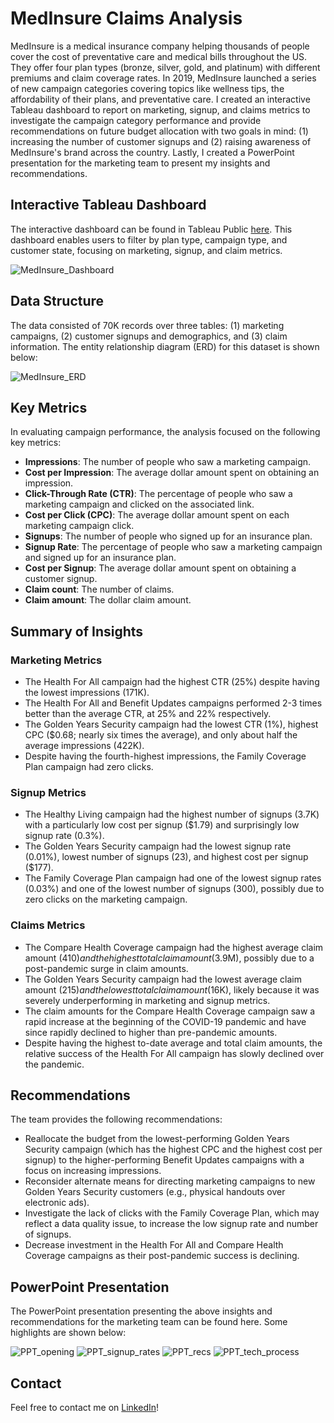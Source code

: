 # MedInsure Claims Analysis

MedInsure is a medical insurance company helping thousands of people cover the cost of preventative care and medical bills throughout the US. They offer four plan types (bronze, silver, gold, and platinum) with different premiums and claim coverage rates. In 2019, MedInsure launched a series of new campaign categories covering topics like wellness tips, the affordability of their plans, and preventative care. I created an interactive Tableau dashboard to report on marketing, signup, and claims metrics to investigate the campaign category performance and provide recommendations on future budget allocation with two goals in mind: (1) increasing the number of customer signups and (2) raising awareness of MedInsure's brand across the country. Lastly, I created a PowerPoint presentation for the marketing team to present my insights and recommendations. 

## Interactive Tableau Dashboard

The interactive dashboard can be found in Tableau Public [here](https://public.tableau.com/app/profile/astrosica/viz/MedInsureClaimsDashboard/Dashboard). This dashboard enables users to filter by plan type, campaign type, and customer state, focusing on marketing, signup, and claim metrics.

![MedInsure_Dashboard](https://github.com/jessicacampbell-astro/MedInsure_claims_analysis/assets/23153120/6c0646f2-37fc-4202-9c34-ec369e02d6ae)

## Data Structure

The data consisted of 70K records over three tables: (1) marketing campaigns, (2) customer signups and demographics, and (3) claim information. The entity relationship diagram (ERD) for this dataset is shown below:

![MedInsure_ERD](https://github.com/jessicacampbell-astro/MedInsure_claims_analysis/assets/23153120/3a9cbbe6-d83f-4d51-9807-92ebcc8524ab)

## Key Metrics

In evaluating campaign performance, the analysis focused on the following key metrics:

- **Impressions**: The number of people who saw a marketing campaign.
- **Cost per Impression**: The average dollar amount spent on obtaining an impression.
- **Click-Through Rate (CTR)**: The percentage of people who saw a marketing campaign and clicked on the associated link.
- **Cost per Click (CPC)**: The average dollar amount spent on each marketing campaign click.
- **Signups**: The number of people who signed up for an insurance plan.
- **Signup Rate**: The percentage of people who saw a marketing campaign and signed up for an insurance plan.
- **Cost per Signup**: The average dollar amount spent on obtaining a customer signup.
- **Claim count**: The number of claims.
- **Claim amount**: The dollar claim amount.

## Summary of Insights

### Marketing Metrics

- The Health For All campaign had the highest CTR (25%) despite having the lowest impressions (171K).
- The Health For All and Benefit Updates campaigns performed 2-3 times better than the average CTR, at 25% and 22% respectively.
- The Golden Years Security campaign had the lowest CTR (1%), highest CPC ($0.68; nearly six times the average), and only about half the average impressions (422K).
- Despite having the fourth-highest impressions, the Family Coverage Plan campaign had zero clicks.

### Signup Metrics

- The Healthy Living campaign had the highest number of signups (3.7K) with a particularly low cost per signup ($1.79) and surprisingly low signup rate (0.3%).
- The Golden Years Security campaign had the lowest signup rate (0.01%), lowest number of signups (23), and highest cost per signup ($177).
- The Family Coverage Plan campaign had one of the lowest signup rates (0.03%) and one of the lowest number of signups (300), possibly due to zero clicks on the marketing campaign.

### Claims Metrics

- The Compare Health Coverage campaign had the highest average claim amount ($410) and the highest total claim amount ($3.9M), possibly due to a post-pandemic surge in claim amounts.
- The Golden Years Security campaign had the lowest average claim amount ($215) and the lowest total claim amount ($16K), likely because it was severely underperforming in marketing and signup metrics.
- The claim amounts for the Compare Health Coverage campaign saw a rapid increase at the beginning of the COVID-19 pandemic and have since rapidly declined to higher than pre-pandemic amounts.
- Despite having the highest to-date average and total claim amounts, the relative success of the Health For All campaign has slowly declined over the pandemic.

## Recommendations

The team provides the following recommendations:
- Reallocate the budget from the lowest-performing Golden Years Security campaign (which has the highest CPC and the highest cost per signup) to the higher-performing Benefit Updates campaigns with a focus on increasing impressions.
- Reconsider alternate means for directing marketing campaigns to new Golden Years Security customers (e.g., physical handouts over electronic ads).
- Investigate the lack of clicks with the Family Coverage Plan, which may reflect a data quality issue, to increase the low signup rate and number of signups.
- Decrease investment in the Health For All and Compare Health Coverage campaigns as their post-pandemic success is declining.

## PowerPoint Presentation

The PowerPoint presentation presenting the above insights and recommendations for the marketing team can be found here. Some highlights are shown below:

![PPT_opening](https://github.com/jessicacampbell-astro/MedInsure_claims_analysis/assets/23153120/d610cf6f-c4fe-4813-af1c-59e99b535c54)
![PPT_signup_rates](https://github.com/jessicacampbell-astro/MedInsure_claims_analysis/assets/23153120/7e7efb2d-903f-422c-a254-7beb31dc6d0b)
![PPT_recs](https://github.com/jessicacampbell-astro/MedInsure_claims_analysis/assets/23153120/3b578649-2f28-4d6e-b640-0bbda88da224)
![PPT_tech_process](https://github.com/jessicacampbell-astro/MedInsure_claims_analysis/assets/23153120/109c1f84-5d13-4778-86b1-6bbef7177384)

## Contact

Feel free to contact me on [LinkedIn](https://www.linkedin.com/in/jessicacampbell-astro/)!
